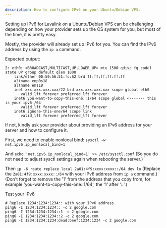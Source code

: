 ```yaml
---
description: How to configure IPv6 on your Ubuntu/Debian VPS.
---
```


Setting up IPv6 for Lavalink on a Ubuntu/Debian VPS can be challenging depending on how your provider sets up the OS system for you, but most of the time, it is pretty easy.

Mostly, the provider will already set up IPv6 for you. You can find the IPv6 address by using the `ip a` command.

Expected output:
```
2: eth0: <BROADCAST,MULTICAST,UP,LOWER_UP> mtu 1500 qdisc fq_codel state UP group default qlen 1000
    link/ether 00:50:56:51:fc:62 brd ff:ff:ff:ff:ff:ff
    altname enp0s18
    altname ens18
    inet xxx.xxx.xxx.xxx/22 brd xxx.xxx.xxx.xxx scope global eth0
       valid_lft forever preferred_lft forever
    inet6 you-want-to-copy-this-one::1/64 scope global <------- this is your ipv6 /64
       valid_lft forever preferred_lft forever
    inet6 ignore-this-one/64 scope link
       valid_lft forever preferred_lft forever
```

If not, kindly ask your provider about providing an IPv6 address for your server and how to configure it.

First, we need to enable nonlocal bind: `sysctl -w net.ipv6.ip_nonlocal_bind=1`

And `echo 'net.ipv6.ip_nonlocal_bind=1' >> /etc/sysctl.conf` (So you do not need to adjust sysctl settings again when rebooting the server.)

Then `ip -6 route replace local 2a01:4f9:xxxx:xxxx::/64 dev lo` (Replace the `2a01:4f9:xxxx:xxxx::/64` with your IPv6 address from `ip a` command.) (Don't forget to remove the '1' from the address that you copy from, for example 'you-want-to-copy-this-one::1/64', the '1' after '::'.)

Test your IPv6
```
# Replace 1234:1234:1234:: with your IPv6 address.
ping6 -I 1234:1234:1234:: -c 2 google.com
ping6 -I 1234:1234:1234::1 -c 2 google.com
ping6 -I 1234:1234:1234::2 -c 2 google.com
ping6 -I 1234:1234:1234:dead:beef:1234:1234 -c 2 google.com
```